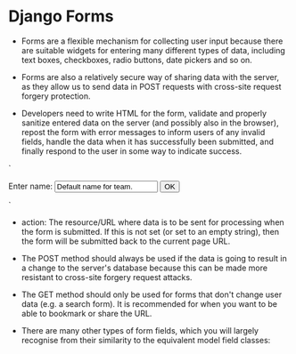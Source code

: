 # Django Forms

* Forms are a flexible mechanism for collecting user input because there 
are suitable widgets for entering many different types of data,
 including 
text boxes, checkboxes, radio buttons, date pickers and so on.

* Forms are also a relatively secure way of sharing data with the server, 
as they allow us to send data in POST requests with cross-site request 
forgery protection.

* Developers need to write HTML for the form, validate and properly 
sanitize entered data on the server (and possibly also in the browser), 
repost the form with error messages to inform users of any invalid fields, 
handle the data when it has successfully been submitted, and finally 
respond to the user in some way to indicate success.


`<form action="/team_name_url/" method="post">
    <label for="team_name">Enter name: </label>
    <input id="team_name" type="text" name="name_field" value="Default name for team.">
    <input type="submit" value="OK">
</form>

`
* action: The resource/URL where data is to be sent for processing when 
the form is submitted. If this is not set (or set to an empty string), 
then the form will be submitted back to the current page URL.

* The POST method should always be used if the data is going to result in 
a change to the server's database because this can be made more resistant 
to cross-site forgery request attacks.

* The GET method should only be used for forms that don't change user data 
(e.g. a search form). It is recommended for when you want to be able to 
bookmark or share the URL.

* There are many other types of form fields, which you will largely recognise from their similarity to the equivalent model field classes:


